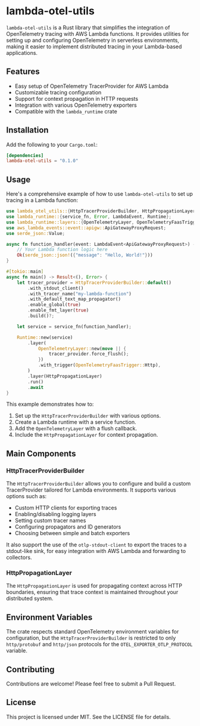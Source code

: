 # lambda-otel-utils

`lambda-otel-utils` is a Rust library that simplifies the integration of OpenTelemetry tracing with AWS Lambda functions. It provides utilities for setting up and configuring OpenTelemetry in serverless environments, making it easier to implement distributed tracing in your Lambda-based applications.

## Features

- Easy setup of OpenTelemetry TracerProvider for AWS Lambda
- Customizable tracing configuration
- Support for context propagation in HTTP requests
- Integration with various OpenTelemetry exporters
- Compatible with the `lambda_runtime` crate

## Installation

Add the following to your `Cargo.toml`:

```toml
[dependencies]
lambda-otel-utils = "0.1.0" 
```

## Usage

Here's a comprehensive example of how to use `lambda-otel-utils` to set up tracing in a Lambda function:

```rust
use lambda_otel_utils::{HttpTracerProviderBuilder, HttpPropagationLayer};
use lambda_runtime::{service_fn, Error, LambdaEvent, Runtime};
use lambda_runtime::layers::{OpenTelemetryLayer, OpenTelemetryFaasTrigger};
use aws_lambda_events::event::apigw::ApiGatewayProxyRequest;
use serde_json::Value;

async fn function_handler(event: LambdaEvent<ApiGatewayProxyRequest>) -> Result<Value, Error> {
    // Your Lambda function logic here
    Ok(serde_json::json!({"message": "Hello, World!"}))
}

#[tokio::main]
async fn main() -> Result<(), Error> {
    let tracer_provider = HttpTracerProviderBuilder::default()
        .with_stdout_client()
        .with_tracer_name("my-lambda-function")
        .with_default_text_map_propagator()
        .enable_global(true)
        .enable_fmt_layer(true)
        .build()?;

    let service = service_fn(function_handler);

    Runtime::new(service)
        .layer(
            OpenTelemetryLayer::new(move || {
                tracer_provider.force_flush();
            })
            .with_trigger(OpenTelemetryFaasTrigger::Http),
        )
        .layer(HttpPropagationLayer)
        .run()
        .await
}
```

This example demonstrates how to:
1. Set up the `HttpTracerProviderBuilder` with various options.
2. Create a Lambda runtime with a service function.
3. Add the `OpenTelemetryLayer` with a flush callback.
4. Include the `HttpPropagationLayer` for context propagation.

## Main Components

### HttpTracerProviderBuilder

The `HttpTracerProviderBuilder` allows you to configure and build a custom TracerProvider tailored for Lambda environments. It supports various options such as:

- Custom HTTP clients for exporting traces
- Enabling/disabling logging layers
- Setting custom tracer names
- Configuring propagators and ID generators
- Choosing between simple and batch exporters

It also support the use of the `otlp-stdout-client` to export the traces to a stdout-like sink, for easy integration with AWS Lambda and forwarding to collectors.

### HttpPropagationLayer

The `HttpPropagationLayer` is used for propagating context across HTTP boundaries, ensuring that trace context is maintained throughout your distributed system.

## Environment Variables

The crate respects standard OpenTelemetry environment variables for configuration, but the `HttpTracerProviderBuilder` is restricted to only `http/protobuf` and `http/json` protocols for the `OTEL_EXPORTER_OTLP_PROTOCOL` variable.

## Contributing

Contributions are welcome! Please feel free to submit a Pull Request.

## License

This project is licensed under MIT. See the LICENSE file for details.

